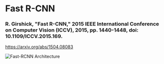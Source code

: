 # Fast R-CNN

### R. Girshick, "Fast R-CNN," 2015 IEEE International Conference on Computer Vision (ICCV), 2015, pp. 1440-1448, doi: 10.1109/ICCV.2015.169.

https://arxiv.org/abs/1504.08083

![Fast-RCNN Architecture](https://media.geeksforgeeks.org/wp-content/uploads/20200219160147/fast-RCNN1.png)
